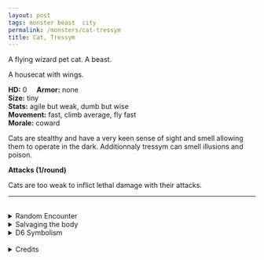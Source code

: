 ```yaml
---
layout: post
tags: monster beast  city
permalink: /monsters/cat-tressym
title: Cat, Tressym
---
```


A flying wizard pet cat. A beast.

A housecat with wings.

**HD:** 0  &nbsp; &nbsp;  **Armor:** none <br>
**Size:** tiny <br>
**Stats:** agile but weak, dumb but wise<br>
**Movement:** fast, climb average, fly fast <br>
**Morale:** coward <br>

Cats are stealthy and have a very keen sense of sight and smell allowing them to operate in the dark. Additionnaly tressym can smell illusions and poison.

**Attacks (1/round)**

Cats are too weak to inflict lethal damage with their attacks.
<br>

---

<br> 

<details markdown="1">
<summary>Random Encounter</summary>

1. **Monster:** 1D8 tressyms.
1. **Lair:** Hard to reach shelves or gutters. 1/2 chance there are 2D6 kittens. <br>	&nbsp; OR <br>	**Omen:** A cat's meow, very close.
1. **Spoor:** A dead mouse.
1. **Tracks:** A single tressym, just out of range.
1. **Trace:** A hair ball
1. **Trace:** A gnawed wizard slipper.
</details>

<details markdown="1">
<summary>Salvaging the body</summary>

There’s not much to gain their besides a bit of fur and feather.
</details>

<details markdown="1">
<summary>D6 Symbolism</summary>

In local cultures the bat is a symbol of ...

1. Wizards
1. Good luck
1. Love
1. Magic
1. Witch
1. Sacred 
</details>

<br>

<details markdown="1">
<summary>Credits</summary>
The [original tressym](http://adnd.geoshitties.installgentoo.com/mm/tressym.html) is strangely more durable than a goblin, but other than that, its a perfectly servicable and enchanting familiar. There is another 2e monster that is that is virtually identical, the Jana-qitat, found in the [Al-Qadim bestiary](http://adnd.geoshitties.installgentoo.com/mm/catwinge.html), with less magical powers but a [giant version](https://saltygoo.github.io/monsters/cat-tressym-giant). — SaltyGoo
</details>
